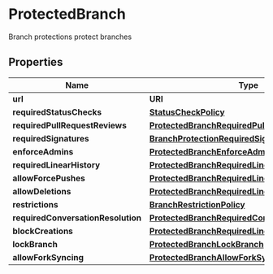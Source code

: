 

# ProtectedBranch

Branch protections protect branches

## Properties

| Name | Type | Description | Notes |
|------------ | ------------- | ------------- | -------------|
|**url** | **URI** |  |  |
|**requiredStatusChecks** | [**StatusCheckPolicy**](StatusCheckPolicy.md) |  |  [optional] |
|**requiredPullRequestReviews** | [**ProtectedBranchRequiredPullRequestReviews**](ProtectedBranchRequiredPullRequestReviews.md) |  |  [optional] |
|**requiredSignatures** | [**BranchProtectionRequiredSignatures**](BranchProtectionRequiredSignatures.md) |  |  [optional] |
|**enforceAdmins** | [**ProtectedBranchEnforceAdmins**](ProtectedBranchEnforceAdmins.md) |  |  [optional] |
|**requiredLinearHistory** | [**ProtectedBranchRequiredLinearHistory**](ProtectedBranchRequiredLinearHistory.md) |  |  [optional] |
|**allowForcePushes** | [**ProtectedBranchRequiredLinearHistory**](ProtectedBranchRequiredLinearHistory.md) |  |  [optional] |
|**allowDeletions** | [**ProtectedBranchRequiredLinearHistory**](ProtectedBranchRequiredLinearHistory.md) |  |  [optional] |
|**restrictions** | [**BranchRestrictionPolicy**](BranchRestrictionPolicy.md) |  |  [optional] |
|**requiredConversationResolution** | [**ProtectedBranchRequiredConversationResolution**](ProtectedBranchRequiredConversationResolution.md) |  |  [optional] |
|**blockCreations** | [**ProtectedBranchRequiredLinearHistory**](ProtectedBranchRequiredLinearHistory.md) |  |  [optional] |
|**lockBranch** | [**ProtectedBranchLockBranch**](ProtectedBranchLockBranch.md) |  |  [optional] |
|**allowForkSyncing** | [**ProtectedBranchAllowForkSyncing**](ProtectedBranchAllowForkSyncing.md) |  |  [optional] |



